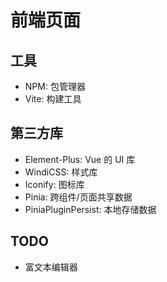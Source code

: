 # 前端页面

## 工具

- NPM: 包管理器
- Vite: 构建工具

## 第三方库

- Element-Plus: Vue 的 UI 库
- WindiCSS: 样式库
- Iconify: 图标库
- Pinia: 跨组件/页面共享数据
- PiniaPluginPersist: 本地存储数据

## TODO

- 富文本编辑器
